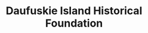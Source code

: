 ---
layout: repo
title: "Daufuskie Island Historical Foundation"
id: 2014
permalink: repos/2014/
---